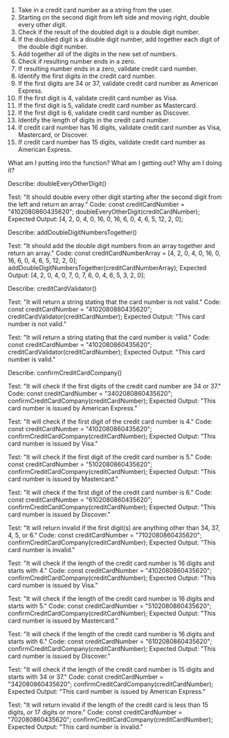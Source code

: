 1. Take in a credit card number as a string from the user.
2. Starting on the second digit from left side and moving right, double every other digit.
3. Check if the result of the doubled digit is a double digit number.
4. If the doubled digit is a double digit number, add together each digit of the double digit number.
5. Add together all of the digits in the new set of numbers.
6. Check if resulting number ends in a zero.
7. If resulting number ends in a zero, validate credit card number.
8. Identify the first digits in the credit card number.
9. If the first digits are 34 or 37, validate credit card number as American Express.
10. If the first digit is 4, validate credit card number as Visa.
11. If the first digit is 5, validate credit card number as Mastercard.
12. If the first digit is 6, validate credit card number as Discover.
13. Identify the length of digits in the credit card number.
14. If credit card number has 16 digits, validate credit card number as Visa, Mastercard, or Discover.
15. If credit card number has 15 digits, validate credit card number as American Express.

What am I putting into the function?
What am I getting out?
Why am I doing it?

Describe: doubleEveryOtherDigit()

Test: "It should double every other digit starting after the second digit from the left and return an array."
Code:
const creditCardNumber = "4102080860435620";
doubleEveryOtherDigit(creditCardNumber);
Expected Output: [4, 2, 0, 4, 0, 16, 0, 16, 6, 0, 4, 6, 5, 12, 2, 0];

Describe: addDoubleDigitNumbersTogether()

Test: "It should add the double digit numbers from an array together and return an array."
Code:
const creditCardNumberArray = [4, 2, 0, 4, 0, 16, 0, 16, 6, 0, 4, 6, 5, 12, 2, 0];
addDoubleDigitNumbersTogether(creditCardNumberArray);
Expected Output: [4, 2, 0, 4, 0, 7, 0, 7, 6, 0, 4, 6, 5, 3, 2, 0];

Describe: creditCardValidator()

Test: "It will return a string stating that the card number is not valid."
Code:
const creditCardNumber = "4102080880435620";
creditCardValidator(creditCardNumber);
Expected Output: "This card number is not valid."

Test: "It will return a string stating that the card number is valid."
Code:
const creditCardNumber = "4102080860435620";
creditCardValidator(creditCardNumber);
Expected Output: "This card number is valid."

Describe: confirmCreditCardCompany()

Test: "It will check if the first digits of the credit card number are 34 or 37."
Code:
const creditCardNumber = "3402080860435620";
confirmCreditCardCompany(creditCardNumber);
Expected Output: "This card number is issued by American Express."

Test: "It will check if the first digit of the credit card number is 4."
Code:
const creditCardNumber = "4102080860435620";
confirmCreditCardCompany(creditCardNumber);
Expected Output: "This card number is issued by Visa."

Test: "It will check if the first digit of the credit card number is 5."
Code:
const creditCardNumber = "5102080860435620";
confirmCreditCardCompany(creditCardNumber);
Expected Output: "This card number is issued by Mastercard."

Test: "It will check if the first digit of the credit card number is 6."
Code:
const creditCardNumber = "6102080860435620";
confirmCreditCardCompany(creditCardNumber);
Expected Output: "This card number is issued by Discover."

Test: "It will return invalid if the first digit(s) are anything other than 34, 37, 4, 5, or 6."
Code:
const creditCardNumber = "7102080860435620";
confirmCreditCardCompany(creditCardNumber);
Expected Output: "This card number is invalid."

Test: "It will check if the length of the credit card number is 16 digits and starts with 4."
Code:
const creditCardNumber = "4102080860435620";
confirmCreditCardCompany(creditCardNumber);
Expected Output: "This card number is issued by Visa."

Test: "It will check if the length of the credit card number is 16 digits and starts with 5."
Code:
const creditCardNumber = "5102080860435620";
confirmCreditCardCompany(creditCardNumber);
Expected Output: "This card number is issued by Mastercard."

Test: "It will check if the length of the credit card number is 16 digits and starts with 6."
Code:
const creditCardNumber = "6102080860435620";
confirmCreditCardCompany(creditCardNumber);
Expected Output: "This card number is issued by Discover."

Test: "It will check if the length of the credit card number is 15 digits and starts with 34 or 37."
Code:
const creditCardNumber = "342080860435620";
confirmCreditCardCompany(creditCardNumber);
Expected Output: "This card number is issued by American Express."

Test: "It will return invalid if the length of the credit card is less than 15 digits, or 17 digits or more."
Code:
const creditCardNumber = "702080860435620";
confirmCreditCardCompany(creditCardNumber);
Expected Output: "This card number is invalid."
